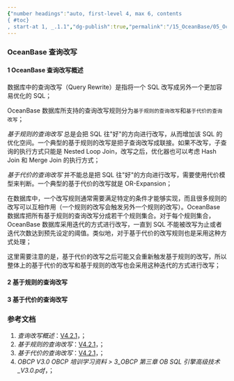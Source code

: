 ```yaml
---
{"number headings":"auto, first-level 4, max 6, contents
{ #toc}
, start-at 1, _.1.1","dg-publish":true,"permalink":"/15_OceanBase/05_OceanBase 性能调优/Sql 调优指南/OceanBase 查询改写/","dgPassFrontmatter":true}
---
```



### OceanBase 查询改写
#### 1 OceanBase 查询改写概述
数据库中的查询改写（Query Rewrite）是指将一个 SQL 改写成另外一个更加容易优化的 SQL；

OceanBase 数据库所支持的查询改写规则分为`基于规则的查询改写`和`基于代价的查询改写`；

*基于规则的查询改写* 总是会把 SQL 往"好"的方向进行改写，从而增加该 SQL 的优化空间。一个典型的基于规则的改写是把子查询改写成联接。如果不改写，子查询的执行方式只能是 Nested Loop Join，改写之后，优化器也可以考虑 Hash Join 和 Merge Join 的执行方式；

*基于代价的查询改写* 并不能总是把 SQL 往"好"的方向进行改写，需要使用代价模型来判断。一个典型的基于代价的改写就是 OR-Expansion；

在数据库中，一个改写规则通常需要满足特定的条件才能够实现，而且很多规则的改写可以互相作用（一个规则的改写会触发另外一个规则的改写）。OceanBase 数据库把所有基于规则的查询改写分成若干个规则集合。对于每个规则集合，OceanBase 数据库采用迭代的方式进行改写，一直到 SQL 不能被改写为止或者迭代次数达到预先设定的阈值。类似地，对于基于代价的改写规则也是采用这种方式处理；

这里需要注意的是，基于代价的改写之后可能又会重新触发基于规则的改写，所以整体上的基于代价的改写和基于规则的改写也会采用这种迭代的方式进行改写；


#### 2 基于规则的查询改写


#### 3 基于代价的查询改写


### 参考文档
1. *查询改写概述*：[V4.2.1](https://www.oceanbase.com/docs/common-oceanbase-database-cn-1000000000220964)，；
2. *基于规则的查询改写*：[V4.2.1](https://www.oceanbase.com/docs/common-oceanbase-database-cn-1000000000220963)，；
3. *基于代价的查询改写*：[V4.2.1](https://www.oceanbase.com/docs/common-oceanbase-database-cn-1000000000220962)，；
4. *OBCP V3.0 OBCP 培训学习资料 > 3_OBCP 第三章 OB SQL 引擎高级技术_V3.0.pdf*，；


